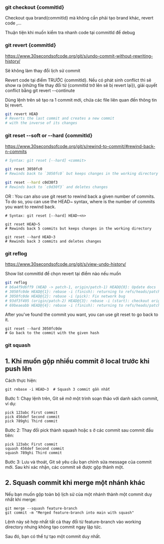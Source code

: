 ### git checkout {commitId}

Checkout qua brand(commitId} mà không cần phải tạo brand khác, revert code ,...

Thuận tiện khi muốn kiểm tra nhanh code tại commitId để debug

### git revert {commitId}

https://www.30secondsofcode.org/git/s/undo-commit-without-rewriting-history/

Sẽ không làm thay đổi lịch sử commit

Revert code tại điểm TRƯỚC {commitId}. Nếu có phát sinh conflict thì sẽ show ra (những file thay đổi từ {commitId trở lên sẽ bị revert lại}), giải quyết conflict bằng git revert --continute

Dùng lệnh trên sẽ tạo ra 1 commit mới, chứa các file liên quan đến thông tin bị revert.

```bash
git revert HEAD
# Reverts the last commit and creates a new commit
# with the inverse of its changes
```

### git reset --soft or --hard {commitId}

https://www.30secondsofcode.org/git/s/rewind-to-commit/#rewind-back-n-commits

```bash
# Syntax: git reset [--hard] <commit>

git reset 3050fc0
# Rewinds back to `3050fc0` but keeps changes in the working directory

git reset --hard c0d30f3
# Rewinds back to `c0d30f3` and deletes changes
```

OR : You can also use git reset to rewind back a given number of commits. To do so, you can use the HEAD~<n> syntax, where <n> is the number of commits you want to rewind back.

```base
# Syntax: git reset [--hard] HEAD~<n>

git reset HEAD~5
# Rewinds back 5 commits but keeps changes in the working directory

git reset --hard HEAD~3
# Rewinds back 3 commits and deletes changes
```

### git reflog

https://www.30secondsofcode.org/git/s/view-undo-history/

Show list commitId để chọn revert tại điểm nào nếu muốn

```bash
git reflog
# b6a4f9d6ff9 (HEAD -> patch-1, origin/patch-1) HEAD@{0}: Update docs
# 3050fc0de HEAD@{1}: rebase -i (finish): returning to refs/heads/patch-1
# 3050fc0de HEAD@{2}: rebase -i (pick): Fix network bug
# 93df3f495 (origin/patch-2) HEAD@{3}: rebase -i (start): checkout origin/master
# 69beaeabb HEAD@{4}: rebase -i (finish): returning to refs/heads/patch-1
```

After you've found the commit you want, you can use git reset to go back to it.

```base
git reset --hard 3050fc0de
# Go back to the commit with the given hash
```

### git squash

## 1. Khi muốn gộp nhiều commit ở local trước khi push lên

Cách thực hiện:

```base
git rebase -i HEAD~3  # Squash 3 commit gần nhất
```

Bước 1: Chạy lệnh trên, Git sẽ mở một trình soạn thảo với danh sách commit, ví dụ:

```base
pick 123abc First commit
pick 456def Second commit
pick 789ghi Third commit
```

Bước 2: Thay đổi pick thành squash hoặc s ở các commit sau commit đầu tiên:

```base
pick 123abc First commit
squash 456def Second commit
squash 789ghi Third commit
```

Bước 3: Lưu và thoát, Git sẽ yêu cầu bạn chỉnh sửa message của commit mới. Sau khi xác nhận, các commit sẽ được gộp thành một.

## 2. Squash commit khi merge một nhánh khác

Nếu bạn muốn gộp toàn bộ lịch sử của một nhánh thành một commit duy nhất khi merge:

```base
git merge --squash feature-branch
git commit -m "Merged feature-branch into main with squash"
```
Lệnh này sẽ hợp nhất tất cả thay đổi từ feature-branch vào working directory nhưng không tạo commit ngay lập tức.

Sau đó, bạn có thể tự tạo một commit duy nhất.
